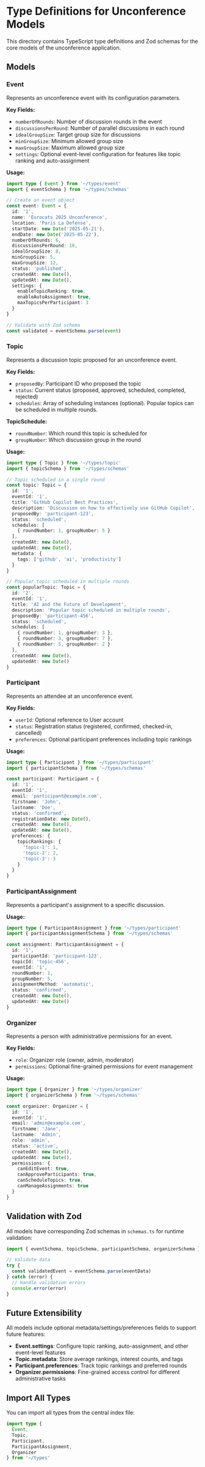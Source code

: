 # Type Definitions for Unconference Models

This directory contains TypeScript type definitions and Zod schemas for the core models of the unconference application.

## Models

### Event
Represents an unconference event with its configuration parameters.

**Key Fields:**
- `numberOfRounds`: Number of discussion rounds in the event
- `discussionsPerRound`: Number of parallel discussions in each round
- `idealGroupSize`: Target group size for discussions
- `minGroupSize`: Minimum allowed group size
- `maxGroupSize`: Maximum allowed group size
- `settings`: Optional event-level configuration for features like topic ranking and auto-assignment

**Usage:**
```typescript
import type { Event } from '~/types/event'
import { eventSchema } from '~/types/schemas'

// Create an event object
const event: Event = {
  id: '1',
  name: 'Eurocats 2025 Unconference',
  location: 'Paris La Defense',
  startDate: new Date('2025-05-21'),
  endDate: new Date('2025-05-22'),
  numberOfRounds: 6,
  discussionsPerRound: 10,
  idealGroupSize: 8,
  minGroupSize: 5,
  maxGroupSize: 12,
  status: 'published',
  createdAt: new Date(),
  updatedAt: new Date(),
  settings: {
    enableTopicRanking: true,
    enableAutoAssignment: true,
    maxTopicsPerParticipant: 3
  }
}

// Validate with Zod schema
const validated = eventSchema.parse(event)
```

### Topic
Represents a discussion topic proposed for an unconference event.

**Key Fields:**
- `proposedBy`: Participant ID who proposed the topic
- `status`: Current status (proposed, approved, scheduled, completed, rejected)
- `schedules`: Array of scheduling instances (optional). Popular topics can be scheduled in multiple rounds.

**TopicSchedule:**
- `roundNumber`: Which round this topic is scheduled for
- `groupNumber`: Which discussion group in the round

**Usage:**
```typescript
import type { Topic } from '~/types/topic'
import { topicSchema } from '~/types/schemas'

// Topic scheduled in a single round
const topic: Topic = {
  id: '1',
  eventId: '1',
  title: 'GitHub Copilot Best Practices',
  description: 'Discussion on how to effectively use GitHub Copilot',
  proposedBy: 'participant-123',
  status: 'scheduled',
  schedules: [
    { roundNumber: 1, groupNumber: 5 }
  ],
  createdAt: new Date(),
  updatedAt: new Date(),
  metadata: {
    tags: ['github', 'ai', 'productivity']
  }
}

// Popular topic scheduled in multiple rounds
const popularTopic: Topic = {
  id: '2',
  eventId: '1',
  title: 'AI and the Future of Development',
  description: 'Popular topic scheduled in multiple rounds',
  proposedBy: 'participant-456',
  status: 'scheduled',
  schedules: [
    { roundNumber: 1, groupNumber: 3 },
    { roundNumber: 3, groupNumber: 7 },
    { roundNumber: 5, groupNumber: 2 }
  ],
  createdAt: new Date(),
  updatedAt: new Date()
}
```

### Participant
Represents an attendee at an unconference event.

**Key Fields:**
- `userId`: Optional reference to User account
- `status`: Registration status (registered, confirmed, checked-in, cancelled)
- `preferences`: Optional participant preferences including topic rankings

**Usage:**
```typescript
import type { Participant } from '~/types/participant'
import { participantSchema } from '~/types/schemas'

const participant: Participant = {
  id: '1',
  eventId: '1',
  email: 'participant@example.com',
  firstname: 'John',
  lastname: 'Doe',
  status: 'confirmed',
  registrationDate: new Date(),
  createdAt: new Date(),
  updatedAt: new Date(),
  preferences: {
    topicRankings: {
      'topic-1': 1,
      'topic-2': 2,
      'topic-3': 3
    }
  }
}
```

### ParticipantAssignment
Represents a participant's assignment to a specific discussion.

**Usage:**
```typescript
import type { ParticipantAssignment } from '~/types/participant'
import { participantAssignmentSchema } from '~/types/schemas'

const assignment: ParticipantAssignment = {
  id: '1',
  participantId: 'participant-123',
  topicId: 'topic-456',
  eventId: '1',
  roundNumber: 1,
  groupNumber: 5,
  assignmentMethod: 'automatic',
  status: 'confirmed',
  createdAt: new Date(),
  updatedAt: new Date()
}
```

### Organizer
Represents a person with administrative permissions for an event.

**Key Fields:**
- `role`: Organizer role (owner, admin, moderator)
- `permissions`: Optional fine-grained permissions for event management

**Usage:**
```typescript
import type { Organizer } from '~/types/organizer'
import { organizerSchema } from '~/types/schemas'

const organizer: Organizer = {
  id: '1',
  eventId: '1',
  email: 'admin@example.com',
  firstname: 'Jane',
  lastname: 'Admin',
  role: 'admin',
  status: 'active',
  createdAt: new Date(),
  updatedAt: new Date(),
  permissions: {
    canEditEvent: true,
    canApproveParticipants: true,
    canScheduleTopics: true,
    canManageAssignments: true
  }
}
```

## Validation with Zod

All models have corresponding Zod schemas in `schemas.ts` for runtime validation:

```typescript
import { eventSchema, topicSchema, participantSchema, organizerSchema } from '~/types/schemas'

// Validate data
try {
  const validatedEvent = eventSchema.parse(eventData)
} catch (error) {
  // Handle validation errors
  console.error(error)
}
```

## Future Extensibility

All models include optional metadata/settings/preferences fields to support future features:

- **Event.settings**: Configure topic ranking, auto-assignment, and other event-level features
- **Topic.metadata**: Store average rankings, interest counts, and tags
- **Participant.preferences**: Track topic rankings and preferred rounds
- **Organizer.permissions**: Fine-grained access control for different administrative tasks

## Import All Types

You can import all types from the central index file:

```typescript
import type { 
  Event, 
  Topic, 
  Participant, 
  ParticipantAssignment,
  Organizer 
} from '~/types'
```
